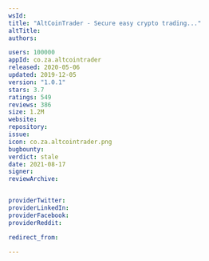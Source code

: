 ```yaml
---
wsId: 
title: "AltCoinTrader - Secure easy crypto trading..."
altTitle: 
authors:

users: 100000
appId: co.za.altcointrader
released: 2020-05-06
updated: 2019-12-05
version: "1.0.1"
stars: 3.7
ratings: 549
reviews: 386
size: 1.2M
website: 
repository: 
issue: 
icon: co.za.altcointrader.png
bugbounty: 
verdict: stale
date: 2021-08-17
signer: 
reviewArchive:


providerTwitter: 
providerLinkedIn: 
providerFacebook: 
providerReddit: 

redirect_from:

---
```



